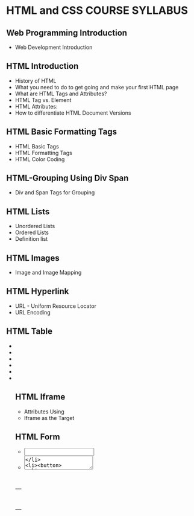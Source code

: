 # HTML and CSS COURSE SYLLABUS

## Web Programming Introduction
- Web Development Introduction

## HTML Introduction
- History of HTML
- What you need to do to get going and make your first HTML page
- What are HTML Tags and Attributes?
- HTML Tag vs. Element
- HTML Attributes:
- How to differentiate HTML Document Versions

## HTML Basic Formatting Tags
- HTML Basic Tags
- HTML Formatting Tags
- HTML Color Coding

## HTML-Grouping Using Div Span
- Div and Span Tags for Grouping

## HTML Lists
- Unordered Lists
- Ordered Lists
- Definition list

## HTML Images
- Image and Image Mapping

## HTML Hyperlink
- URL - Uniform Resource Locator
- URL Encoding

## HTML Table
- <table>
- <th>
- <tr>
- <td>
- <caption>
- <thead>
- <tbody>
- <tfoot>
- <colgroup>
- <col>

## HTML Iframe
- Attributes Using
- Iframe as the Target

## HTML Form
- <input>
- <textarea>
- <button>
- <select>
- <label>

## HTML Headers
- Title
- Base
- Link
- Style s
- Script 
- Meta

## HTML Miscellaneous
- HTML Meta Tag
- XHTML
- HTML Deprecated Tags & Attributes

## CSS Introduction
- Benefits of CSS
- CSS Versions History
- CSS Syntax
- External Style Sheet using <link>
- Multiple Style Sheets
- Value Lengths and Percentages

## CSS Syntax
- CSS Syntax
- single Style Sheets
- Multiple Style Sheets
- Value Lengths and Percentages

## CSS Selectors
- ID Selectors
- Class Selectors
- Grouping Selectors
- Universal Selector
- Descendant / Child Selectors
- Attribute Selectors
- CSS – Pseudo Classes

## CSS Color Background Cursor
- background-image
- background-repeat
- background-position
- CSS Cursor

## CSS Text Fonts
- color
- background-color
- text-decoration
- text-align
- vertical-align
- text-indent
- text-transform
- white-space
- letter-spacing
- word-spacing
- line-height
- font-family
- font-size
- font-style
- font-variant
- font-weight

## CSS Lists Tables
- list-style-type
- list-style-position
- list-style-image
- list-style
- CSS Tables
* border
* width & height
* text-align
* vertical-align
* padding
* color

## CSS Box Model
- Borders & Outline
- Margin & Padding
- Height and width
- CSS Dimensions

## CSS Display Positioning
- CSS Visibility
- CSS Display
- CSS Scrollbars
- CSS Positioning
* Static Positioning
* Fixed Positioning
* Relative Positioning
* Absolute Positioning
- CSS Layers with Z-Index
- CSS Floats
- The float Property
- The clear Property
- The clearfix Hack
